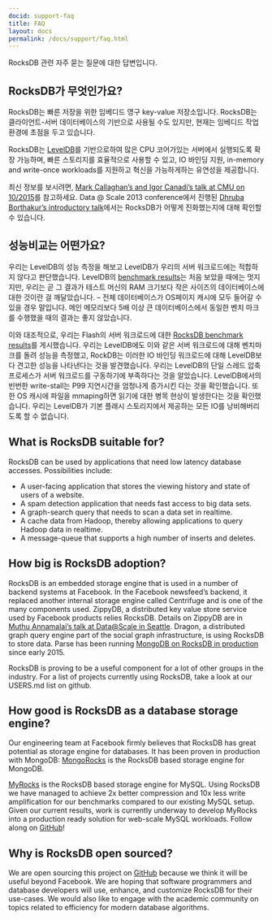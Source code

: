 ```yaml
---
docid: support-faq
title: FAQ
layout: docs
permalink: /docs/support/faq.html
---
```


RocksDB 관련 자주 묻는 질문에 대한 답변입니다.

## RocksDB가 무엇인가요?

RocksDB는 빠른 저장을 위한 임베디드 영구 key-value 저장소입니다. RocksDB는 클라이언트-서버 데이터베이스의 기반으로 사용될 수도 있지만, 현재는 임베디드 작업환경에 초점을 두고 있습니다.

RocksDB는 [LevelDB](https://code.google.com/p/leveldb/)를 기반으로하여 많은 CPU 코어가있는 서버에서 실행되도록 확장 가능하며, 빠른 스토리지를 효율적으로 사용할 수 있고, IO 바인딩 지원, in-memory and write-once workloads를 지원하고 혁신을 가능하게하는 유연성을 제공합니다.

최신 정보를 보시려면, [Mark Callaghan’s and Igor Canadi’s talk at CMU on 10/2015](https://scs.hosted.panopto.com/Panopto/Pages/Viewer.aspx?id=f4e0eb37-ae18-468f-9248-cb73edad3e56)를 참고하세요. Data @ Scale 2013 conference에서 진행된 [Dhruba Borthakur’s introductory talk](https://github.com/facebook/rocksdb/blob/gh-pages/intro.pdf?raw=true)에서는 RocksDB가 어떻게 진화했는지에 대해 확인할 수 있습니다.

## 성능비교는 어떤가요?

우리는 LevelDB의 성능 측정을 해보고 LevelDB가 우리의 서버 워크로드에는 적합하지 않다고 판단했습니다. LevelDB의 [benchmark results](http://leveldb.googlecode.com/svn/trunk/doc/benchmark.html)는 처음 보았을 때에는 멋지지만, 우리는 곧 그 결과가 테스트 머신의 RAM 크기보다 작은 사이즈의 데이터베이스에 대한 것이란 걸 깨달았습니다. – 전체 데이터베이스가 OS페이지 캐시에 모두 들어갈 수 있을 경우 말입니다. 메인 메모리보다 5배 이상 큰 데이터베이스에서 동일한 벤치 마크를 수행했을 때의 결과는 좋지 않았습니다.

이와 대조적으로, 우리는 Flash의 서버 워크로드에 대한 [RocksDB benchmark results](https://github.com/facebook/rocksdb/wiki/Performance-Benchmarks)를 게시했습니다. 우리는 LevelDB에도 이와 같은 서버 워크로드에 대해 벤치마크를 돌려 성능을 측정했고, RockDB는 이러한 IO 바인딩 워크로드에 대해 LevelDB보다 견고한 성능을 나타낸다는 것을 발견했습니다. 우리는 LevelDB의 단일 스레드 압축 프로세스가 서버 워크로드를 구동하기에 부족하다는 것을 알았습니다. LevelDB에서의 빈번한 write-stall는 P99 지연시간을 엄청나게 증가시킨 다는 것을 확인했습니다. 또한 OS 캐시에 파일을 mmaping하면 읽기에 대한 병목 현상이 발생한다는 것을 확인했습니다. 우리는 LevelDB가 기본 플래시 스토리지에서 제공하는 모든 IO를 낭비해버리도록 할 수 없습니다.


## What is RocksDB suitable for?

RocksDB can be used by applications that need low latency database accesses. Possibilities include:

* A user-facing application that stores the viewing history and state of users of a website.
* A spam detection application that needs fast access to big data sets.
* A graph-search query that needs to scan a data set in realtime.
* A cache data from Hadoop, thereby allowing applications to query Hadoop data in realtime.
* A message-queue that supports a high number of inserts and deletes.

## How big is RocksDB adoption?

RocksDB is an embedded storage engine that is used in a number of backend systems at Facebook. In the Facebook newsfeed’s backend, it replaced another internal storage engine called Centrifuge and is one of the many components used. ZippyDB, a distributed key value store service used by Facebook products relies RocksDB. Details on ZippyDB are in [Muthu Annamalai’s talk at Data@Scale in Seattle](https://youtu.be/DfiN7pG0D0k). Dragon, a distributed graph query engine part of the social graph infrastructure, is using RocksDB to store data. Parse has been running [MongoDB on RocksDB in production](http://blog.parse.com/announcements/mongodb-rocksdb-parse/) since early 2015.

RocksDB is proving to be a useful component for a lot of other groups in the industry. For a list of projects currently using RocksDB, take a look at our USERS.md list on github.

## How good is RocksDB as a database storage engine?

Our engineering team at Facebook firmly believes that RocksDB has great potential as storage engine for databases. It has been proven in production with MongoDB: [MongoRocks](https://github.com/mongodb-partners/mongo-rocks) is the RocksDB based storage engine for MongoDB.

[MyRocks](https://code.facebook.com/posts/190251048047090/myrocks-a-space-and-write-optimized-mysql-database/) is the RocksDB based storage engine for MySQL. Using RocksDB we have managed to achieve 2x better compression and 10x less write amplification for our benchmarks compared to our existing MySQL setup. Given our current results, work is currently underway to develop MyRocks into a production ready solution for web-scale MySQL workloads. Follow along on [GitHub](https://github.com/facebook/mysql-5.6)!

## Why is RocksDB open sourced?

We are open sourcing this project on [GitHub](http://github.com/facebook/rocksdb) because we think it will be useful beyond Facebook. We are hoping that software programmers and database developers will use, enhance, and customize RocksDB for their use-cases. We would also like to engage with the academic community on topics related to efficiency for modern database algorithms.
